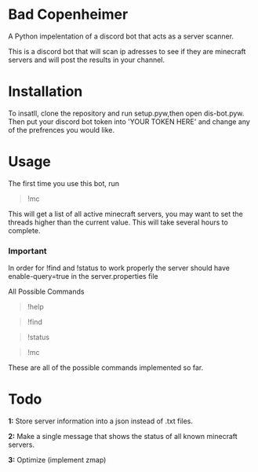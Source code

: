 # Bad Copenheimer
A Python impelentation of a discord bot that acts as a server scanner.

This is a discord bot that will scan ip adresses to see if they are minecraft servers and will post the results in your channel.

# Installation
To insatll, clone the repository and run setup.pyw,then open dis-bot.pyw. Then put your discord bot token into 'YOUR TOKEN HERE' and change any of the prefrences you would like.

# Usage
The first time you use this bot, run 
>!mc

This will get a list of all active minecraft servers, you may want to set the threads higher than the current value. This will take several hours to complete.

### Important

In order for !find and !status to work properly the server should have enable-query=true in the server.properties file

All Possible Commands
>!help

>!find

>!status

>!mc



These are all of the possible commands implemented so far.


# Todo

**1:** Store server information into a json instead of .txt files.

**2:** Make a single message that shows the status of all known minecraft servers.

**3:** Optimize (implement zmap)
